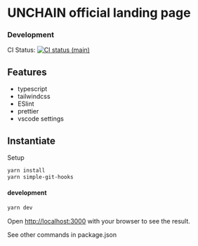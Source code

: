 # UNCHAIN official landing page

### Development

CI Status: [![CI status (main)](https://github.com/shiftbase-inc/UNCHAIN-LP/actions/workflows/test.yml/badge.svg?branch=main)](https://github.com/shiftbase-inc/UNCHAIN-LP/actions/workflows/test.yml)

## Features

- typescript
- tailwindcss
- ESlint
- prettier
- vscode settings

## Instantiate

Setup

```zsh
yarn install
yarn simple-git-hooks
```

#### development

```zsh
yarn dev
```

Open [http://localhost:3000](http://localhost:3000) with your browser to see the result.

See other commands in package.json
